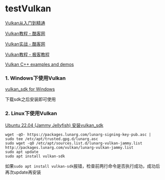# testVulkan

[Vulkan从入门到精通](https://zhuanlan.zhihu.com/p/430397192)

[Vulkan教程 - 酷客网](https://www.coolcou.com/vulkan/vulkan-tutorials/vulkan-tutorials.html)

[Vulkan实战 - 酷客网](https://www.coolcou.com/vulkan/vulkan-actual-combat/download-vulkan-sdk.html)

[Vulkan教程 - 极客教程](https://geek-docs.com/vulkan/vulkan-tutorial/vulkan-tutorial-index.html)

[Vulkan C++ examples and demos](https://github.com/SaschaWillems/Vulkan)

### 1. Windows下使用Vulkan
[vulkan_sdk for Windows](https://vulkan.lunarg.com/sdk/home#windows)

下载sdk之后安装即可使用

### 2. Linux下使用Vulkan
[Ubuntu 22.04 (Jammy Jellyfish) 安装vulkan_sdk](https://vulkan.lunarg.com/doc/sdk/1.3.236.0/linux/getting_started_ubuntu.html)

```shell
wget -qO- https://packages.lunarg.com/lunarg-signing-key-pub.asc | sudo tee /etc/apt/trusted.gpg.d/lunarg.asc
sudo wget -qO /etc/apt/sources.list.d/lunarg-vulkan-jammy.list http://packages.lunarg.com/vulkan/lunarg-vulkan-jammy.list
sudo apt update
sudo apt install vulkan-sdk
```
如果`sudo apt install vulkan-sdk`报错，检查前两行命令是否执行成功，成功后再次update再安装
